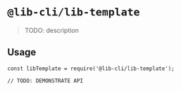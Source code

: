 # `@lib-cli/lib-template`

> TODO: description

## Usage

```
const libTemplate = require('@lib-cli/lib-template');

// TODO: DEMONSTRATE API
```

